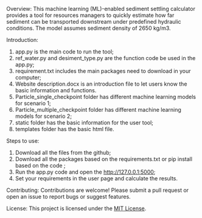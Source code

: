  Overview:
 This machine learning (ML)-enabled sediment settling calculator provides a tool for resources managers to quickly estimate how far sediment can be transported downstream under predefined hydraulic conditions. 
 The model assumes sediment density of 2650 kg/m3. 
 
 Introduction:
 1. app.py is the main code to run the tool;
 2. ref_water.py and desiment_type.py are the function code be used in the app.py;
 3. requirement.txt includes the main packages need to download in your computer;
 4. Website description.docx is an introduction file to let users know the basic information and functions.
 5. Particle_single_checkpoint folder has different machine learning models for scenario 1;
 6. Particle_multiple_checkpoint folder has different machine learning models for scenario 2;
 7. static folder has the basic information for the user tool;
 8. templates folder has the basic html file.
 
 Steps to use:
 1. Download all the files from the github;
 2. Download all the packages based on the requirements.txt or pip install based on the code ;
 3. Run the app.py code and open the http://127.0.0.1:5000;
 4. Set your requirements in the user page and calculate the results.
 
 Contributing:
 Contributions are welcome! Please submit a pull request or open an issue to report bugs or suggest features.
 
 License:
 This project is licensed under the [MIT License](LICENSE).
